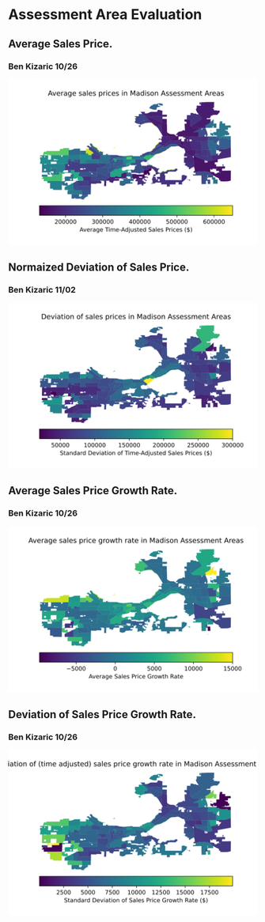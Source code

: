 # Assessment Area Evaluation


## Average Sales Price.
### Ben Kizaric 10/26
<img src="./media/price_avg_assmt.svg" alt="image-20200524142738004" style="zoom:150%;" />

## Normaized Deviation of Sales Price.
### Ben Kizaric 11/02
<img src="./media/price_dev_assmt.svg" alt="image-20200524142738004" style="zoom:150%;" />

## Average Sales Price Growth Rate.
### Ben Kizaric 10/26
<img src="./media/growth_avg_assmt.svg" alt="image-20200524142738004" style="zoom:150%;" />

## Deviation of Sales Price Growth Rate.
### Ben Kizaric 10/26
<img src="./media/growth_dev_assmt.svg" alt="image-20200524142738004" style="zoom:150%;" />